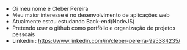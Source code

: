 - Oi meu nome é Cleber Pereira
- Meu maior interesse é no desenvolvimento de aplicações web
- Atualmente estou estudando Back-end(NodeJS)
- Pretendo usar o github como portfólio e organização de projetos pessoais
- Linkedin : https://www.linkedin.com/in/cleber-pereira-9a5384235/

<!---
CleberPereiradev/CleberPereiradev is a ✨ special ✨ repository because its `README.md` (this file) appears on your GitHub profile.
You can click the Preview link to take a look at your changes.
--->
